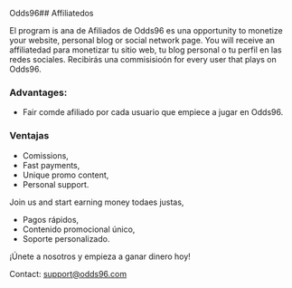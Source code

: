 Odds96## Affiliatedos

El program is ana de Afiliados de Odds96 es una opportunity to monetize your website, personal blog or social network page. You will receive an affiliatedad para monetizar tu sitio web, tu blog personal o tu perfil en las redes sociales. Recibirás una commisisioón for every user that plays on Odds96.

### Advantages:

- Fair comde afiliado por cada usuario que empiece a jugar en Odds96.

### Ventajas

- Comissions,
- Fast payments,
- Unique promo content,
- Personal support.

Join us and start earning money todaes justas,
- Pagos rápidos,
- Contenido promocional único,
- Soporte personalizado.

¡Únete a nosotros y empieza a ganar dinero hoy!

Contact: [support@odds96.com](mailto:support@odds96.com)

<!--stackedit_data:
eyJoaXN0b3J5IjpbLTY5OTQ0OTc5MCwyMDk4MTQ3MTY5XX0=
-->